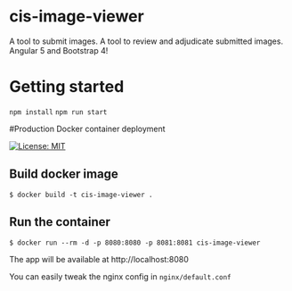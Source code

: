 
# cis-image-viewer

A tool to submit images. A tool to review and adjudicate submitted images. Angular 5 and Bootstrap 4!


# Getting started

```npm install```
```npm run start```

#Production Docker container deployment


[![License: MIT](https://img.shields.io/badge/License-MIT-blue.svg)](https://opensource.org/licenses/MIT)

## Build docker image

```
$ docker build -t cis-image-viewer . 
```

## Run the container

```
$ docker run --rm -d -p 8080:8080 -p 8081:8081 cis-image-viewer
```


The app will be available at http://localhost:8080

You can easily tweak the nginx config in ```nginx/default.conf```